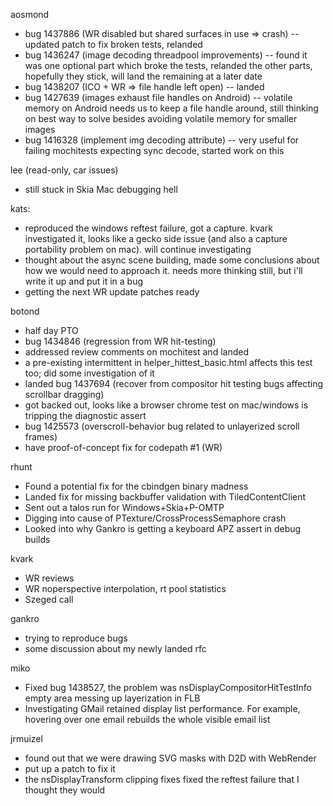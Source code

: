 aosmond
* bug 1437886 (WR disabled but shared surfaces in use => crash) -- updated patch to fix broken tests, relanded
* bug 1436247 (image decoding threadpool improvements) -- found it was one optional part which broke the tests, relanded the other parts, hopefully they stick, will land the remaining at a later date
* bug 1438207 (ICO + WR => file handle left open) -- landed
* bug 1427639 (images exhaust file handles on Android) -- volatile memory on Android needs us to keep a file handle around, still thinking on best way to solve besides avoiding volatile memory for smaller images
* bug 1416328 (implement img decoding attribute) -- very useful for failing mochitests expecting sync decode, started work on this

lee (read-only, car issues)
* still stuck in Skia Mac debugging hell

kats:
* reproduced the windows reftest failure, got a capture. kvark investigated it, looks like a gecko side issue (and also a capture portability problem on mac). will continue investigating
* thought about the async scene building, made some conclusions about how we would need to approach it. needs more thinking still, but i'll write it up and put it in a bug
* getting the next WR update patches ready

botond
* half day PTO 
* bug 1434846 (regression from WR hit-testing) 
* addressed review comments on mochitest and landed 
* a pre-existing intermittent in helper_hittest_basic.html affects this test too; did some investigation of it 
* landed bug 1437694 (recover from compositor hit testing bugs affecting scrollbar dragging) 
* got backed out, looks like a browser chrome test on mac/windows is tripping the diagnostic assert 
* bug 1425573 (overscroll-behavior bug related to unlayerized scroll frames) 
* have proof-of-concept fix for codepath #1 (WR)

rhunt
* Found a potential fix for the cbindgen binary madness
* Landed fix for missing backbuffer validation with TiledContentClient
* Sent out a talos run for Windows+Skia+P-OMTP
* Digging into cause of PTexture/CrossProcessSemaphore crash
* Looked into why Gankro is getting a keyboard APZ assert in debug builds

kvark
* WR reviews
* WR noperspective interpolation, rt pool statistics
* Szeged call

gankro
* trying to reproduce bugs
* some discussion about my newly landed rfc

miko
* Fixed bug 1438527, the problem was nsDisplayCompositorHitTestInfo empty area messing up layerization in FLB
* Investigating GMail retained display list performance. For example, hovering over one email rebuilds the whole visible email list

jrmuizel
* found out that we were drawing SVG masks with D2D with WebRender
* put up a patch to fix it
* the nsDisplayTransform clipping fixes fixed the reftest failure that I thought they would

